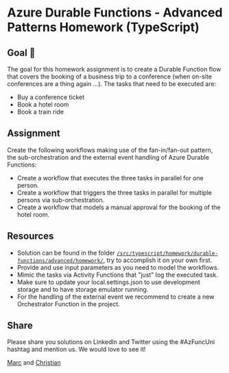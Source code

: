 # Azure Durable Functions - Advanced Patterns Homework (TypeScript)

## Goal 🎯

The goal for this homework assignment is to create a Durable Function flow that covers the booking of a business trip to a conference (when on-site conferences are a thing again ...). The tasks that need to be executed are:

- Buy a conference ticket
- Book a hotel room
- Book a train ride

## Assignment

Create the following workflows making use of the fan-in/fan-out pattern, the sub-orchestration and the external event handling of Azure Durable Functions:

- Create a workflow that executes the three tasks in parallel for one person.
- Create a workflow that triggers the three tasks in parallel for multiple persons via sub-orchestration.
- Create a workflow that models a manual approval for the booking of the hotel room.

## Resources

- Solution can be found in the folder [`/src/typescript/homework/durable-functions/advanced/homework/`](../../../../src/typescript/homework/durable-functions/advanced/travelbooking), try to accomplish it on your own first.
- Provide and use input parameters as you need to model the workflows.
- Mimic the tasks via Activity Functions that "just" log the executed task.
- Make sure to update your local.settings.json to use development storage and to have storage emulator running.
- For the handling of the external event we recommend to create a new Orchestrator Function in the project.

## Share

Please share you solutions on LinkedIn and Twitter using the #AzFuncUni hashtag and mention us. We would love to see it!

[Marc](https://twitter.com/marcduiker) and [Christian](https://twitter.com/lechnerc77)